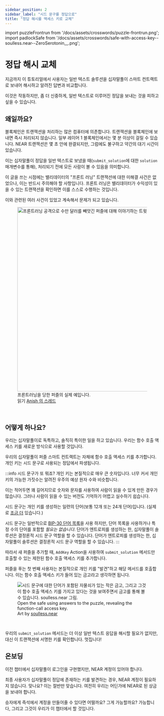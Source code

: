 ```yaml
---
sidebar_position: 2
sidebar_label: "시드 문구를 정답으로"
title: "정답 해시를 액세스 키로 교체"
---
```


import puzzleFrontrun from '/docs/assets/crosswords/puzzle-frontrun.png';
import padlockSafe from '/docs/assets/crosswords/safe-with-access-key--soulless.near--ZeroSerotonin__.png';

# 정답 해시 교체

지금까지 이 튜토리얼에서 사용자는 일반 텍스트 솔루션을 십자말풀이 스마트 컨트랙트로 보내어 해시하고 알려진 답변과 비교합니다.

이것은 작동하지만, 좀 더 신중하게, 일반 텍스트로 이루어진 정답을 보내는 것을 피하고 싶을 수 있습니다.

## 왜일까요?

블록체인은 트랜잭션을 처리하는 많은 컴퓨터에 의존합니다. 트랜잭션을 블록체인에 보내면 즉시 처리되지 않습니다. 일부 레이어 1 블록체인에서는 몇 분 이상이 걸릴 수 있습니다. NEAR 트랜잭션은 몇 초 안에 완결되지만, 그럼에도 불구하고 약간의 대기 시간이 있습니다.

이는 십자말풀이 정답을 일반 텍스트로 보냈을 때(`submit_solution`에 대한 `solution` 매개변수를 통해), 처리되기 전에 모든 사람이 볼 수 있음을 의미합니다.

이 글을 쓰는 시점에는 밸리데이터의 "프론트 러닝" 트랜잭션에 대한 미해결 사건은 없었으나, 이는 반드시 주의해야 할 사항입니다. 프론트 러닝은 밸리데이터가 수익성이 있을 수 있는 트랜잭션을 확인하면 이를 스스로 수행하는 것입니다.

이와 관련된 여러 사건이 있었고 계속해서 문제가 되고 있습니다.

<figure>
    <img src={puzzleFrontrun} alt="프론트러닝 공격으로 수만 달러를 빼앗긴 퍼즐에 대해 이야기하는 트윗" width="600"/>
    <figcaption>프론트러닝을 당한 퍼즐의 실제 예입니다.<br/>읽기 <a href="https://twitter.com/_anishagnihotri/status/1444113372715356162" target="_blank">Anish 의 스레드</a></figcaption>
</figure>

<br/>

## 어떻게 하나요?

우리는 십자말풀이로 독특하고, 솔직히 특이한 일을 하고 있습니다. 우리는 함수 호출 액세스 키를 새로운 방식으로 사용할 것입니다.

우리의 십자말풀이 퍼즐 스마트 컨트랙트는 자체에 함수 호출 액세스 키를 추가합니다. 개인 키는 시드 문구로 사용되는 정답에서 파생됩니다.

:::info 시드 문구가 또 뭐죠? 개인 키는 본질적으로 매우 큰 숫자입니다. 너무 커서 개인 키의 가능한 가짓수는 알려진 우주의 예상 원자 수와 비슷합니다.

이는 적어두면 꽤 길어지므로 숫자와 문자를 사용하여 사람이 읽을 수 있게 만든 경우가 많습니다. 그러나 사람이 읽을 수 있는 버전도 기억하기 어렵고 실수하기 쉽습니다.

시드 문구는 개인 키를 생성하는 일련의 단어(보통 12개 또는 24개 단어)입니다. (실제로 [조금 더](https://learnmeabitcoin.com/technical/mnemonic) 있습니다.)

시드 문구는 일반적으로 [BIP-30 단어 목록](https://github.com/bitcoin/bips/blob/master/bip-0039/bip-0039-wordlists.md)을 사용 하지만, 단어 목록을 사용하거나 특정 수의 단어를 포함할 *필요는 없습니다*. 단어가 엔트로피를 생성하는 한, 십자말풀이 솔루션은 결정론적 시드 문구 역할을 할 수 있습니다. 단어가 엔트로피를 생성하는 한, 십자말풀이 솔루션은 결정론적 시드 문구 역할을 할 수 있습니다. :::

따라서 새 퍼즐을 추가할 때, `AddKey` Action을 사용하여 `submit_solution` 메서드만 호출할 수 있는 제한된 함수 호출 액세스 키를 추가합니다.

퍼즐을 푸는 첫 번째 사용자는 본질적으로 개인 키를 "발견"하고 해당 메서드를 호출합니다. 이는 함수 호출 액세스 키가 들어 있는 금고라고 생각하면 됩니다.

<figure>
    <img src={padlockSafe} alt="시드 문구에 대한 단어가 포함된 자물쇠가 있는 작은 금고, 그리고 그것이 함수 호출 액세스 키를 가지고 있다는 것을 보여주면서 금고를 통해 볼 수 있습니다. soulless.near 그림."/>
    <figcaption className="full-width">Open the safe using answers to the puzzle, revealing the function-call access key.<br/>Art by <a href="https://twitter.com/ZeroSerotonin__" target="_blank">soulless.near</a></figcaption>
</figure><br/>

우리의 `submit_solution` 메서드는 더 이상 일반 텍스트 응답을 해시할 필요가 없지만, 대신 이 트랜잭션에 서명한 키를 확인합니다. 멋집니다!

## 온보딩

이전 챕터에서 십자말풀이 로그인을 구현했지만, NEAR 계정이 있어야 합니다.

최종 사용자가 십자말풀이 정답에 존재하는 키를 발견하는 경우, NEAR 계정이 필요하지 않습니다. 맞나요? 이는 절반만 맞습니다. 여전히 우리는 어딘가에 NEAR로 된 상금을 보내야 합니다.

승자에게 즉석에서 계정을 만들어줄 수 있다면 어떨까요? 그게 가능할까요? 가능합니다, 그리고 그것이 우리가 이 챕터에서 할 것입니다.


